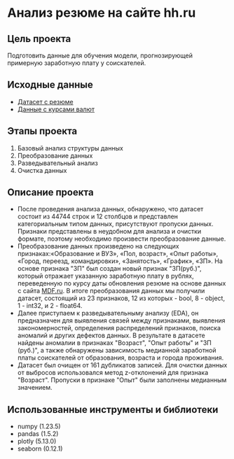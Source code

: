 # Анализ резюме на сайте hh.ru

## Цель проекта 
Подготовить данные для обучения модели, прогнозирующей примерную заработную плату у соискателей.

## Исходные данные
- [Датасет с резюме](https://drive.google.com/file/d/1FFPxcyD781KVrYlNolTe72zHqeIOxrHm/view?usp=share_link)
- [Данные с курсами валют](https://drive.google.com/file/d/1ywXEmtCDRA7_EK67DqUcHh7PCC5znDCd/view?usp=share_link)


## Этапы проекта
1. Базовый анализ структуры данных
2. Преобразование данных
3. Разведывательный анализ
4. Очистка данных

## Описание проекта
* После проведения анализа данных, обнаружено, что датасет состоит  из 44744 строк и 12 столбцов и представлен категориальным типом данных, присутствуют пропуски  данных. Признаки представлены в неудобном для анализа и очистки формате, поэтому необходимо произвести преобразование данные.
* Преобразование данных произведено на следующих признаках:«Образование и ВУЗ», «Пол, возраст», «Опыт работы», «Город, переезд, командировки», «Занятость», «График», «ЗП». На основе признака "ЗП" был создан новый признак "ЗП(руб.)", который отражает указанную заработную плату в рублях, переведенную по курсу даты обновления резюме на основе данных с сайта [MDF.ru](https://clck.ru/33gEQz). В итоге преобразования данных мы получили датасет, состоящий из 23 признаков, 12 из которых - bool, 8 - object, 1 - int32, и 2 - float64.
* Далее приступаем  к разведывательныму анализу (EDA), он предназначен для выявления связей между признаками, выявления закономерностей, определения распределений признаков, поиска аномалий и других дефектов данных. В результате в датасете найдены аномалии в признаках "Возраст", "Опыт работы" и "ЗП (руб.)",  а также обнаружены зависимость медианной заработной платы соискателей от образования, возраста и города проживания.
* Датасет был очищен от 161 дубликатов записей. Для очистки данных от выбросов использовался метод z-отклонений для признака "Возраст". Пропуски в признаке "Опыт" были заполнены медианным значением.


## Использованные инструменты и библиотеки
* numpy (1.23.5)
* pandas (1.5.2)
* plotly (5.13.0)
* seaborn (0.12.1)




